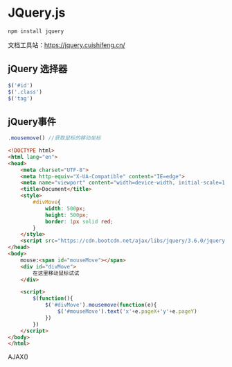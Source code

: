 # JQuery.js

`npm install jquery`

文档工具站：https://jquery.cuishifeng.cn/

## jQuery 选择器

```javascript
$('#id')
$('.class')
$('tag')
```

## jQuery事件

```javascript
.mousemove() //获取鼠标的移动坐标
```

```html
<!DOCTYPE html>
<html lang="en">
<head>
    <meta charset="UTF-8">
    <meta http-equiv="X-UA-Compatible" content="IE=edge">
    <meta name="viewport" content="width=device-width, initial-scale=1.0">
    <title>Document</title>
    <style>
        #divMove{
            width: 500px;
            height: 500px;
            border: 1px solid red;
        }
    </style>
    <script src="https://cdn.bootcdn.net/ajax/libs/jquery/3.6.0/jquery.js"></script>
</head>
<body>
    mouse:<span id="mouseMove"></span>
    <div id="divMove">
        在这里移动鼠标试试
    </div>

    <script>
        $(function(){
            $('#divMove').mousemove(function(e){
                $('#mouseMove').text('x'+e.pageX+'y'+e.pageY)
            })
        })
    </script>
</body>
</html>
```

AJAX()

